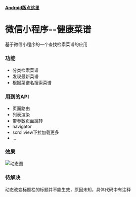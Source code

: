 #### [Android版点这里](https://github.com/bestTao/caipu_android)
# 微信小程序--健康菜谱
基于微信小程序的一个查找检索菜谱的应用
### 功能
* 分类检索菜谱
* 发现最新菜谱
* 根据菜谱名搜索菜谱

### 用到的API
* 页面路由
* 列表渲染
* 带参数页面跳转
* navigator
* scrollview下拉加载更多
* ...



### 效果

![动态图](./res/gif/demo.gif)

### 待解决
动态改变标题栏的标题并不能生效，原因未知，具体代码中有注释
